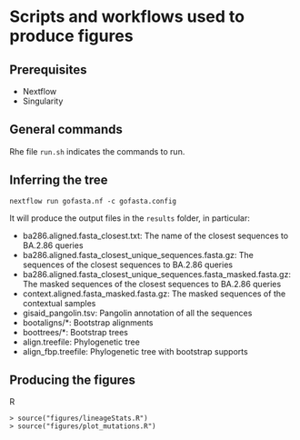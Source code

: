 # Scripts and workflows used to produce figures

## Prerequisites

- Nextflow
- Singularity

## General commands

Rhe file `run.sh` indicates the commands to run. 

## Inferring the tree

```
nextflow run gofasta.nf -c gofasta.config
```

It will produce the output files in the `results` folder, in particular:

- ba286.aligned.fasta_closest.txt: The name of the closest sequences to BA.2.86 queries
- ba286.aligned.fasta_closest_unique_sequences.fasta.gz: The sequences of the closest sequences to BA.2.86 queries
- ba286.aligned.fasta_closest_unique_sequences.fasta_masked.fasta.gz: The masked sequences of the closest sequences to BA.2.86 queries
- context.aligned.fasta_masked.fasta.gz: The masked sequences of the contextual samples
- gisaid_pangolin.tsv: Pangolin annotation of all the sequences
- bootaligns/*: Bootstrap alignments
- boottrees/*: Bootstrap trees
- align.treefile: Phylogenetic tree
- align_fbp.treefile: Phylogenetic tree with bootstrap supports

## Producing the figures

R
```
> source("figures/lineageStats.R")
> source("figures/plot_mutations.R")
```

